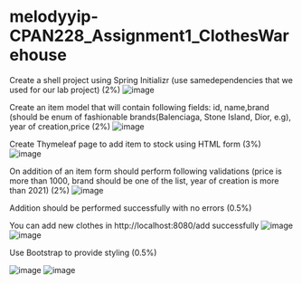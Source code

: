 # melodyyip-CPAN228_Assignment1_ClothesWarehouse
Create a shell project using Spring Initializr (use samedependencies that we used for our lab project) (2%)
![image](https://user-images.githubusercontent.com/32995324/217098358-9bf7fa77-df80-46cb-80b1-8df8148fe0e6.png)

Create an item model that will contain following fields: id, name,brand (should be enum of fashionable brands(Balenciaga, Stone Island, Dior, e.g), year of creation,price (2%)
![image](https://user-images.githubusercontent.com/32995324/217098388-2db4ad7e-bb1b-489d-bcec-6fe978e849b9.png)

Create Thymeleaf page to add item to stock using HTML form (3%)
![image](https://user-images.githubusercontent.com/32995324/217098565-02bce309-44a0-40f9-9975-faa88103f46b.png)

On addition of an item form should perform following validations (price is more than 1000, brand should be one of the list, year of creation is more than 2021) (2%)
![image](https://user-images.githubusercontent.com/32995324/217098637-f9af72a1-9e17-493c-9d8d-77fe8d6c6535.png)

Addition should be performed successfully with no errors (0.5%)

You can add new clothes in http://localhost:8080/add successfully
![image](https://user-images.githubusercontent.com/32995324/217100168-acb882dd-f0e0-43cc-a177-3576080c88be.png)
![image](https://user-images.githubusercontent.com/32995324/217099812-83b50226-1aaf-4076-b106-79f3b59b1964.png)


Use Bootstrap to provide styling (0.5%)

![image](https://user-images.githubusercontent.com/32995324/217098810-c238e2d7-e171-4030-b052-00556504b861.png)
![image](https://user-images.githubusercontent.com/32995324/217098952-f820d71a-5074-4d79-83df-dd594af497ea.png)
